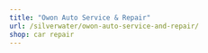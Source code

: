 ```yaml
---
title: "Owon Auto Service & Repair"
url: /silverwater/owon-auto-service-and-repair/
shop: car repair
---
```

